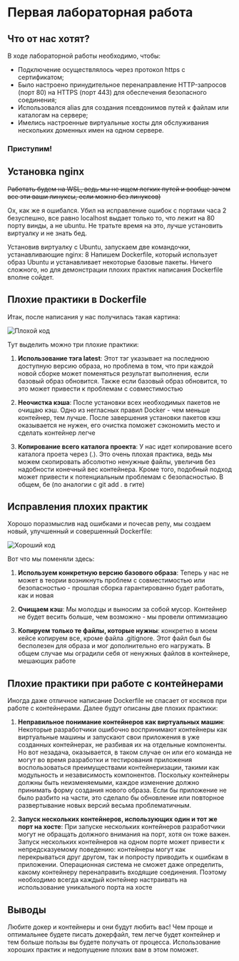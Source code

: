 # Первая лабораторная работа

## Что от нас хотят?

В ходе лабораторной работы необходимо, чтобы:

* Подключение осуществлялось через протокол https с сертификатом;
* Было настроено принудительное перенаправление HTTP-запросов (порт 80) на HTTPS (порт 443) для обеспечения безопасного соединения;
* Использовался alias для создания псевдонимов путей к файлам или каталогам на сервере;
* Имелись настроенные виртуальные хосты для обслуживания нескольких доменных имен на одном сервере.

### Приступим!

## Установка nginx

~~Работать будем на WSL, ведь мы не ищем легких путей и вообще зачем все эти ваши линуксы, если можно без линуксов)~~

Ох, как же я ошибался. Убил на исправление ошибок с портами часа 2 безуспешно, все равно localhost выдает только то, что лежит на 80 порту винды, а не ubuntu. Не тратьте время на это, лучше установить виртуалку и не знать бед.

Установив виртуалку с Ubuntu, запускаем две командочки, устанавливающие nginx: 8
Напишем Dockerfile, который использует образ Ubuntu и устанавливает некоторые базовые пакеты. Ничего сложного, но для демонстрации плохих практик написания Dockerfile вполне сойдет.

## Плохие практики в Dockerfile
Итак, после написания у нас получилась такая картина:

![Плохой код](img/bad.png)

Тут выделить можно три плохие практики:

1. **Использование тэга latest**: Этот тэг указывает на последнюю доступную версию образа, но проблема в том, что при каждой новой сборке может поменяться результат выполнения, если базовый образ обновится. Также если базовый образ обновится, то это может привести к проблемам с совместимостью

2. **Неочистка кэша**: После установки всех необходимых пакетов не очищаю кэш. Одно из негласных правил Docker - чем меньше контейнер, тем лучше. После завершения установки пакетов кэш оказывается не нужен, его очистка поможет сэкономить место и сделать контейнер легче
   
3. **Копирование всего каталога проекта**: У нас идет копирование всего каталога проета через (.). Это очень плохая практика, ведь мы можем скопировать абсолютно ненужные файлы, увеличив без надобности конечный вес контейнера. Кроме того, подобный подход может привести к потенциальным проблемам с безопасностью. В общем, бе (по аналогии с git add . в гите)

## Исправления плохих практик
Хорошо поразмыслив над ошибками и почесав репу, мы создаем новый, улучшенный и совершенный Dockerfile:

![Хороший код](img/good.png)

Вот что мы поменяли здесь:
1. **Используем конкретную версию базового образа**: Теперь у нас не может в теории возникнуть проблем с совместимостью или безопасностью - прошлая сборка гарантированно будет работать, как и новая

2. **Очищаем кэш**: Мы молодцы и выносим за собой мусор. Контейнер не будет весить больше, чем возможно - мы провели оптимизацию

3. **Копируем только те файлы, которые нужны**: конкретно в моем кейсе копируем все, кроме файла .gitignore. Этот файл был бы бесполезен для образа и мог дополнительно его нагружать. В общем случае мы оградили себя от ненужных файлов в контейнере, мешающих работе

## Плохие практики при работе с контейнерами

Иногда даже отличное написание Dockerfile не спасает от косяков при работе с контейнерами. Далее будут описаны две плохих практики:

1. **Неправильное понимание контейнеров как виртуальных машин**: Некоторые разработчики ошибочно воспринимают контейнеры как виртуальные машины и запускают свои приложения в уже созданных контейнерах, не разбивая их на отдельные компоненты. Но вот незадача, оказывается, в таком случае он или его команда не могут во время разработки и тестирования приложения воспользоваться преимуществами контейнеризации, такими как модульность и независимость компонентов. Поскольку контейнеры должны быть неизменяемыми, каждое изменение должно принимать форму создания нового образа. Если бы приложение не было разбито на части, это сделало бы обновление или повторное развертывание новых версий весьма проблематичным.

2. **Запуск нескольких контейнеров, использующих один и тот же порт на хосте**: При запуске нескольких контейнеров разработчики могут не обращать должного внимания на порт, хотя он тоже важен. Запуск нескольких контейнеров на одном порте может привести к непредсказуемому поведению: контейнеры могут как перекрываться друг другом, так и попросту приводить к ошибкам в приложении. Операционная система не сможет даже определить, какому контейнеру перенаправить входящие соединения. Поэтому необходимо всегда каждый контейнер настраивать на использование уникального порта на хосте

## Выводы

Любите докер и контейнеры и они будут любить вас! Чем проще и оптимальнее будете писать докерфайл, тем легче будет контейнер и тем больше пользы вы будете получать от процесса. Использование хороших практик и недопущение плохих вам в этом поможет.

